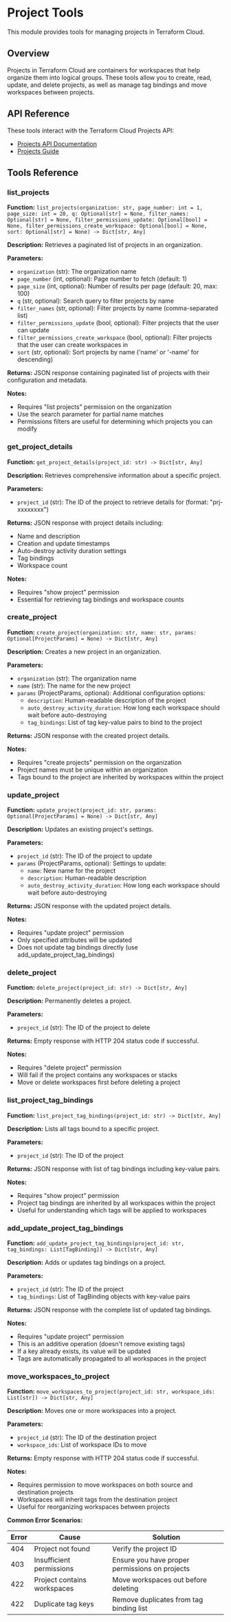 # Project Tools

This module provides tools for managing projects in Terraform Cloud.

## Overview

Projects in Terraform Cloud are containers for workspaces that help organize them into logical groups. These tools allow you to create, read, update, and delete projects, as well as manage tag bindings and move workspaces between projects.

## API Reference

These tools interact with the Terraform Cloud Projects API:
- [Projects API Documentation](https://developer.hashicorp.com/terraform/cloud-docs/api-docs/projects)
- [Projects Guide](https://developer.hashicorp.com/terraform/cloud-docs/projects)

## Tools Reference

### list_projects

**Function:** `list_projects(organization: str, page_number: int = 1, page_size: int = 20, q: Optional[str] = None, filter_names: Optional[str] = None, filter_permissions_update: Optional[bool] = None, filter_permissions_create_workspace: Optional[bool] = None, sort: Optional[str] = None) -> Dict[str, Any]`

**Description:** Retrieves a paginated list of projects in an organization.

**Parameters:**
- `organization` (str): The organization name
- `page_number` (int, optional): Page number to fetch (default: 1)
- `page_size` (int, optional): Number of results per page (default: 20, max: 100)
- `q` (str, optional): Search query to filter projects by name
- `filter_names` (str, optional): Filter projects by name (comma-separated list)
- `filter_permissions_update` (bool, optional): Filter projects that the user can update
- `filter_permissions_create_workspace` (bool, optional): Filter projects that the user can create workspaces in
- `sort` (str, optional): Sort projects by name ('name' or '-name' for descending)

**Returns:** JSON response containing paginated list of projects with their configuration and metadata.

**Notes:**
- Requires "list projects" permission on the organization
- Use the search parameter for partial name matches
- Permissions filters are useful for determining which projects you can modify

### get_project_details

**Function:** `get_project_details(project_id: str) -> Dict[str, Any]`

**Description:** Retrieves comprehensive information about a specific project.

**Parameters:**
- `project_id` (str): The ID of the project to retrieve details for (format: "prj-xxxxxxxx")

**Returns:** JSON response with project details including:
- Name and description
- Creation and update timestamps
- Auto-destroy activity duration settings
- Tag bindings
- Workspace count

**Notes:**
- Requires "show project" permission
- Essential for retrieving tag bindings and workspace counts

### create_project

**Function:** `create_project(organization: str, name: str, params: Optional[ProjectParams] = None) -> Dict[str, Any]`

**Description:** Creates a new project in an organization.

**Parameters:**
- `organization` (str): The organization name
- `name` (str): The name for the new project
- `params` (ProjectParams, optional): Additional configuration options:
  - `description`: Human-readable description of the project
  - `auto_destroy_activity_duration`: How long each workspace should wait before auto-destroying
  - `tag_bindings`: List of tag key-value pairs to bind to the project

**Returns:** JSON response with the created project details.

**Notes:**
- Requires "create projects" permission on the organization
- Project names must be unique within an organization
- Tags bound to the project are inherited by workspaces within the project

### update_project

**Function:** `update_project(project_id: str, params: Optional[ProjectParams] = None) -> Dict[str, Any]`

**Description:** Updates an existing project's settings.

**Parameters:**
- `project_id` (str): The ID of the project to update
- `params` (ProjectParams, optional): Settings to update:
  - `name`: New name for the project
  - `description`: Human-readable description
  - `auto_destroy_activity_duration`: How long each workspace should wait before auto-destroying

**Returns:** JSON response with the updated project details.

**Notes:**
- Requires "update project" permission
- Only specified attributes will be updated
- Does not update tag bindings directly (use add_update_project_tag_bindings)

### delete_project

**Function:** `delete_project(project_id: str) -> Dict[str, Any]`

**Description:** Permanently deletes a project.

**Parameters:**
- `project_id` (str): The ID of the project to delete

**Returns:** Empty response with HTTP 204 status code if successful.

**Notes:**
- Requires "delete project" permission
- Will fail if the project contains any workspaces or stacks
- Move or delete workspaces first before deleting a project

### list_project_tag_bindings

**Function:** `list_project_tag_bindings(project_id: str) -> Dict[str, Any]`

**Description:** Lists all tags bound to a specific project.

**Parameters:**
- `project_id` (str): The ID of the project

**Returns:** JSON response with list of tag bindings including key-value pairs.

**Notes:**
- Requires "show project" permission
- Project tag bindings are inherited by all workspaces within the project
- Useful for understanding which tags will be applied to workspaces

### add_update_project_tag_bindings

**Function:** `add_update_project_tag_bindings(project_id: str, tag_bindings: List[TagBinding]) -> Dict[str, Any]`

**Description:** Adds or updates tag bindings on a project.

**Parameters:**
- `project_id` (str): The ID of the project
- `tag_bindings`: List of TagBinding objects with key-value pairs

**Returns:** JSON response with the complete list of updated tag bindings.

**Notes:**
- Requires "update project" permission
- This is an additive operation (doesn't remove existing tags)
- If a key already exists, its value will be updated
- Tags are automatically propagated to all workspaces in the project

### move_workspaces_to_project

**Function:** `move_workspaces_to_project(project_id: str, workspace_ids: List[str]) -> Dict[str, Any]`

**Description:** Moves one or more workspaces into a project.

**Parameters:**
- `project_id` (str): The ID of the destination project
- `workspace_ids`: List of workspace IDs to move

**Returns:** Empty response with HTTP 204 status code if successful.

**Notes:**
- Requires permission to move workspaces on both source and destination projects
- Workspaces will inherit tags from the destination project
- Useful for reorganizing workspaces between projects

**Common Error Scenarios:**

| Error | Cause | Solution |
|-------|-------|----------|
| 404 | Project not found | Verify the project ID |
| 403 | Insufficient permissions | Ensure you have proper permissions on projects |
| 422 | Project contains workspaces | Move workspaces out before deleting |
| 422 | Duplicate tag keys | Remove duplicates from tag binding list |